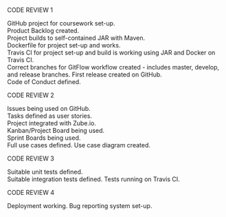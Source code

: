 CODE REVIEW 1

GitHub project for coursework set-up.	
Product Backlog created.	
Project builds to self-contained JAR with Maven.	
Dockerfile for project set-up and works.	
Travis CI for project set-up and build is working using JAR and Docker on Travis CI.	
Correct branches for GitFlow workflow created - includes master, develop, and release branches.	
First release created on GitHub.	
Code of Conduct defined.

CODE REVIEW 2

Issues being used on GitHub.	
Tasks defined as user stories.	
Project integrated with Zube.io.	
Kanban/Project Board being used.	
Sprint Boards being used.	
Full use cases defined.	
Use case diagram created.

CODE REVIEW 3

Suitable unit tests defined.	
Suitable integration tests defined.	
Tests running on Travis CI.

CODE REVIEW 4

Deployment working.	
Bug reporting system set-up.
